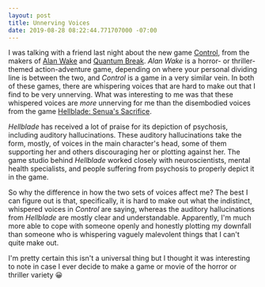 ```yaml
---
layout: post
title: Unnerving Voices
date: 2019-08-28 08:22:44.771707000 -07:00
---
```


I was talking with a friend last night about the new game [Control][control], from the makers of [Alan Wake][alan-wake] and [Quantum Break][quantum-break]. _Alan Wake_ is a horror- or thriller-themed action-adventure game, depending on where your personal dividing line is between the two, and _Control_ is a game in a very similar vein. In both of these games, there are whispering voices that are hard to make out that I find to be very unnerving. What was interesting to me was that these whispered voices are _more_ unnerving for me than the disembodied voices from the game [Hellblade: Senua's Sacrifice][hellblade].

[alan-wake]: http://www.alanwake.com
[control]: https://controlgame.com
[hellblade]: https://www.hellblade.com
[quantum-break]: https://en.wikipedia.org/wiki/Quantum_Break

_Hellblade_ has received a lot of praise for its depiction of psychosis, including auditory hallucinations. These auditory hallucinations take the form, mostly, of voices in the main character's head, some of them supporting her and others discouraging her or plotting against her. The game studio behind _Hellblade_ worked closely with neuroscientists, mental health specialists, and people suffering from psychosis to properly depict it in the game.

So why the difference in how the two sets of voices affect me? The best I can figure out is that, specifically, it is hard to make out what the indistinct, whispered voices in _Control_ are saying, whereas the auditory hallucinations from _Hellblade_ are mostly clear and understandable. Apparently, I'm much more able to cope with someone openly and honestly plotting my downfall than someone who is whispering vaguely malevolent things that I can't quite make out.

I'm pretty certain this isn't a universal thing but I thought it was interesting to note in case I ever decide to make a game or movie of the horror or thriller variety :grinning:
